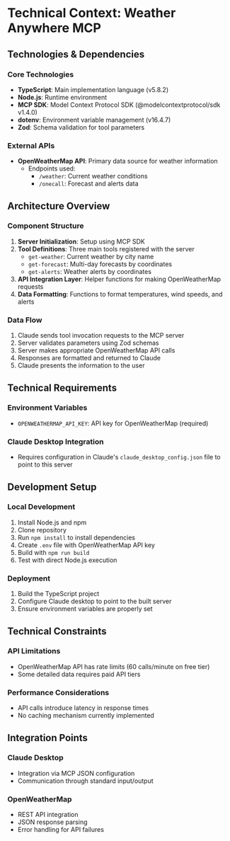 # Technical Context: Weather Anywhere MCP

## Technologies & Dependencies

### Core Technologies
- **TypeScript**: Main implementation language (v5.8.2)
- **Node.js**: Runtime environment
- **MCP SDK**: Model Context Protocol SDK (@modelcontextprotocol/sdk v1.4.0)
- **dotenv**: Environment variable management (v16.4.7)
- **Zod**: Schema validation for tool parameters

### External APIs
- **OpenWeatherMap API**: Primary data source for weather information
  - Endpoints used:
    - `/weather`: Current weather conditions
    - `/onecall`: Forecast and alerts data

## Architecture Overview

### Component Structure
1. **Server Initialization**: Setup using MCP SDK
2. **Tool Definitions**: Three main tools registered with the server
   - `get-weather`: Current weather by city name
   - `get-forecast`: Multi-day forecasts by coordinates
   - `get-alerts`: Weather alerts by coordinates
3. **API Integration Layer**: Helper functions for making OpenWeatherMap requests
4. **Data Formatting**: Functions to format temperatures, wind speeds, and alerts

### Data Flow
1. Claude sends tool invocation requests to the MCP server
2. Server validates parameters using Zod schemas
3. Server makes appropriate OpenWeatherMap API calls
4. Responses are formatted and returned to Claude
5. Claude presents the information to the user

## Technical Requirements

### Environment Variables
- `OPENWEATHERMAP_API_KEY`: API key for OpenWeatherMap (required)

### Claude Desktop Integration
- Requires configuration in Claude's `claude_desktop_config.json` file to point to this server

## Development Setup

### Local Development
1. Install Node.js and npm
2. Clone repository
3. Run `npm install` to install dependencies
4. Create `.env` file with OpenWeatherMap API key
5. Build with `npm run build`
6. Test with direct Node.js execution

### Deployment
1. Build the TypeScript project
2. Configure Claude desktop to point to the built server
3. Ensure environment variables are properly set

## Technical Constraints

### API Limitations
- OpenWeatherMap API has rate limits (60 calls/minute on free tier)
- Some detailed data requires paid API tiers

### Performance Considerations
- API calls introduce latency in response times
- No caching mechanism currently implemented

## Integration Points

### Claude Desktop
- Integration via MCP JSON configuration
- Communication through standard input/output

### OpenWeatherMap
- REST API integration
- JSON response parsing
- Error handling for API failures 